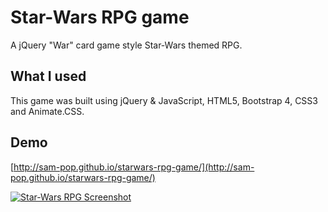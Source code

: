# Star-Wars RPG game
A jQuery "War" card game style Star-Wars themed RPG. 

## What I used

This game was built using jQuery & JavaScript, HTML5, Bootstrap 4, CSS3 and Animate.CSS.

## Demo

[http://sam-pop.github.io/starwars-rpg-game/](http://sam-pop.github.io/starwars-rpg-game/)

[![Star-Wars RPG Screenshot](https://s9.postimg.cc/nvm13ibvz/Screenshot_2018-05-20_Star_Wars_RPG.png)](http://sam-pop.github.io/starwars-rpg-game)
